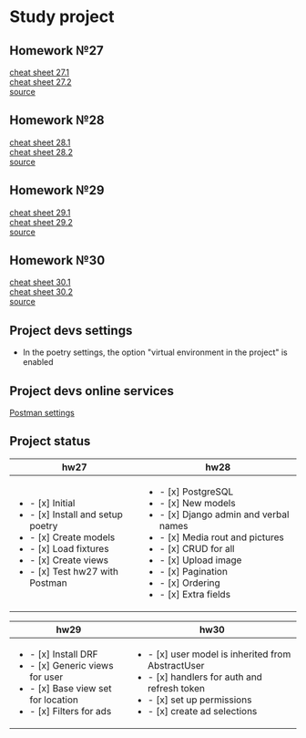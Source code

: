 # Study project

## Homework №27

[cheat sheet 27.1](https://skyengpublic.notion.site/27-1-632dde8aecc74f76b3a39acc1c639ef1)\
[cheat sheet 27.2](https://skyengpublic.notion.site/27-2-2707d24925ee4dd39c39ae4b8ae6ebf8)\
[source](https://skyengpublic.notion.site/27-Django-1d8f7966d80245c3987a97a2590e3d96)

## Homework №28
[cheat sheet 28.1](https://skyengpublic.notion.site/28-1-1a9f3c17c4764019ac5b142a698ce718)\
[cheat sheet 28.2](https://skyengpublic.notion.site/28-2-341e53b4a6a54250a829453e01334499)\
[source](https://skyengpublic.notion.site/28-Postgres-relations-QuerySet-7a440f26dd914d67ab788093f5a158e3)

## Homework №29

[cheat sheet 29.1](https://skyengpublic.notion.site/29-1-9f5093c7822d41de8d8fe1032013bc51)\
[cheat sheet 29.2](https://skyengpublic.notion.site/29-2-68274bd0efb44810961990feea4127dd)\
[source](https://skyengpublic.notion.site/29-cb3e0ac9277740638a27d076fd984ec3)

## Homework №30

[cheat sheet 30.1](https://skyengpublic.notion.site/30-1-d3d2fac0517b485aaed2721bbf5f92dc)\
[cheat sheet 30.2](https://skyengpublic.notion.site/30-2-32665565288645199ccdd321e990e538)\
[source](https://skyengpublic.notion.site/30-925d9049c08f4a79a97d28c32713b6ce)

## Project devs settings

* In the poetry settings, the option "virtual environment in the project" is enabled

## Project devs online services

[Postman settings](https://www.postman.com/collections/3f61f1deb600f3ee26db)

## Project status


| hw27                                                                                                                                                                                            | hw28                                                                                                                                                                                                                                                                            |
|-------------------------------------------------------------------------------------------------------------------------------------------------------------------------------------------------|---------------------------------------------------------------------------------------------------------------------------------------------------------------------------------------------------------------------------------------------------------------------------------|
| <ul><li>- [x] Initial</li><li>- [x] Install and setup poetry</li><li>- [x] Create models</li><li>- [x] Load fixtures</li><li>- [x] Create views</li><li>- [x] Test hw27 with Postman </li></ul> | <ul><li>- [x] PostgreSQL</li><li>- [x] New models</li><li>- [x] Django admin and verbal names</li><li>- [x] Media rout and pictures</li><li>- [x] CRUD for all</li><li>- [x] Upload image</li><li>- [x] Pagination</li><li>- [x] Ordering</li><li>- [x] Extra fields</li></ul>  |

| hw29                                                                                                                                            | hw30                                                                                                                                                                                    |
|-------------------------------------------------------------------------------------------------------------------------------------------------|-----------------------------------------------------------------------------------------------------------------------------------------------------------------------------------------|
| <ul><li>- [x] Install DRF</li><li>- [x] Generic views for user</li><li>- [x] Base view set for location</li><li>- [x] Filters for ads</li></ul> | <ul><li>- [x] user model is inherited from AbstractUser</li><li>- [x] handlers for auth and refresh token</li><li>- [x] set up permissions</li><li>- [x] create ad selections</li></ul> |